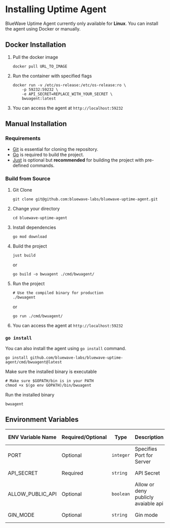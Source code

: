 # Installing Uptime Agent

BlueWave Uptime Agent currently only available for **Linux**. You can install the agent using Docker or manually.

## Docker Installation

1. Pull the docker image

    ```shell
    docker pull URL_TO_IMAGE
    ```

2. Run the container with specified flags

    ```shell
    docker run -v /etc/os-release:/etc/os-release:ro \
        -p 59232:59232 \
        -e API_SECRET=REPLACE_WITH_YOUR_SECRET \
        bwuagent:latest
    ```

3. You can access the agent at `http://localhost:59232`

## Manual Installation

### Requirements

- [Git](https://git-scm.com/downloads) is essential for cloning the repository.
- [Go](https://go.dev/dl/) is required to build the project.
- [Just](https://github.com/casey/just) is optional but **recommended** for building the project with pre-defined commands.

### Build from Source

1. Git Clone

    ```shell
    git clone git@github.com:bluewave-labs/bluewave-uptime-agent.git
    ```

2. Change your directory

    ```shell
    cd bluewave-uptime-agent
    ```

3. Install dependencies

    ```shell
    go mod download
    ```

4. Build the project

    ```shell
    just build
    ```

    or

    ```shell
    go build -o bwuagent ./cmd/bwuagent/
    ```

5. Run the project

    ```shell
    # Use the compiled binary for production
    ./bwuagent
    ```

    or

    ```shell
    go run ./cmd/bwuagent/
    ```

6. You can access the agent at `http://localhost:59232`

### `go install`

You can also install the agent using `go install` command.

```shell
go install github.com/bluewave-labs/bluewave-uptime-agent/cmd/bwuagent@latest
```

Make sure the installed binary is executable

```shell
# Make sure $GOPATH/bin is in your PATH
chmod +x $(go env GOPATH)/bin/bwuagent
```

Run the installed binary

```shell
bwuagent
```

## Environment Variables

| ENV Variable Name | Required/Optional | Type      | Description                         | Accepted Values |
|-------------------|-------------------|-----------|-------------------------------------|-----------------|
| PORT              | Optional          | `integer` | Specifies Port for Server           | 0 - 65535       |
| API_SECRET        | Required          | `string`  | API Secret                          | Any string      |
| ALLOW_PUBLIC_API  | Optional          | `boolean` | Allow or deny publicly avaiable api | true, false     |
| GIN_MODE          | Optional          | `string`  | Gin mode                            | debug, release  |
